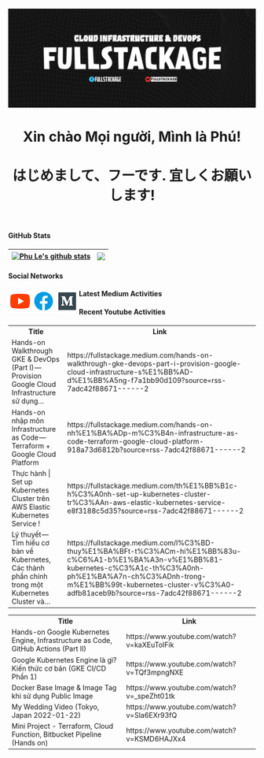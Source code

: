 
<p align="center"><a href="https://www.youtube.com/c/FullstacKAGE"><img src="./assets/github_profile_banner.jpg" /></a></p>

<h1 align="center">Xin chào Mọi người, Mình là Phú!</h1>
<h1 align="center">はじめまして、フーです. 宜しくお願いします!</h1>

<br />

#### GitHub Stats

| <a href="https://www.youtube.com/c/FullstacKAGE"><img align="center" src="https://github-readme-stats.vercel.app/api?username=p-le&show_icons=true&theme=algolia&include_all_commits=true&hide_border=true" alt="Phu Le's github stats" /></a> | <a href="https://www.youtube.com/c/FullstacKAGE"><img align="center" src="https://github-readme-stats.vercel.app/api/top-langs/?username=p-le&layout=compact&hide_border=true" /></a> |
| ------------- | ------------- |

#### Social Networks
<a href="https://www.youtube.com/c/FullstacKAGE">
  <img align="left" alt="FullstacKAGE | Youtube" width="48px" src="https://raw.githubusercontent.com/p-le/p-le/main/assets/youtube.svg" />
</a>
<a href="https://www.facebook.com/fullstackage">
  <img align="left" alt="FullstacKAGE | Facebook" width="48px" src="https://raw.githubusercontent.com/p-le/p-le/main/assets/facebook.svg" />
</a>
<a href="https://fullstackage.medium.com">
  <img align="left" alt="FullstacKAGE | Medium" width="48px" src="https://raw.githubusercontent.com/p-le/p-le/main/assets/medium.svg" />
</a>

#### Latest Medium Activities
<table>
  <tr><th>Title</th><th>Link</th></tr>
<!-- MEDIUM:START --><tr><td>Hands-on Walkthrough GKE &amp; DevOps &lpar;Part I&rpar; — Provision Google Cloud Infrastructure sử dụng…</td><td>https://fullstackage.medium.com/hands-on-walkthrough-gke-devops-part-i-provision-google-cloud-infrastructure-s%E1%BB%AD-d%E1%BB%A5ng-f7a1bb90d109?source=rss-7adc42f88671------2</td></tr><tr><td>Hands-on nhập môn Infrastructure as Code — Terraform + Google Cloud Platform</td><td>https://fullstackage.medium.com/hands-on-nh%E1%BA%ADp-m%C3%B4n-infrastructure-as-code-terraform-google-cloud-platform-918a73d6812b?source=rss-7adc42f88671------2</td></tr><tr><td>Thực hành | Set up Kubernetes Cluster trên AWS Elastic Kubernetes Service !</td><td>https://fullstackage.medium.com/th%E1%BB%B1c-h%C3%A0nh-set-up-kubernetes-cluster-tr%C3%AAn-aws-elastic-kubernetes-service-e8f3188c5d35?source=rss-7adc42f88671------2</td></tr><tr><td>Lý thuyết — Tìm hiểu cơ bản về Kubernetes, Các thành phần chính trong một Kubernetes Cluster và…</td><td>https://fullstackage.medium.com/l%C3%BD-thuy%E1%BA%BFt-t%C3%ACm-hi%E1%BB%83u-c%C6%A1-b%E1%BA%A3n-v%E1%BB%81-kubernetes-c%C3%A1c-th%C3%A0nh-ph%E1%BA%A7n-ch%C3%ADnh-trong-m%E1%BB%99t-kubernetes-cluster-v%C3%A0-adfb81aceb9b?source=rss-7adc42f88671------2</td></tr><!-- MEDIUM:END -->
 
#### Recent Youtube Activities
<table>
  <tr><th>Title</th><th>Link</th></tr>
<!-- YOUTUBE:START --><tr><td>Hands-on Google Kubernetes Engine, Infrastructure as Code, GitHub Actions &lpar;Part II&rpar;</td><td>https://www.youtube.com/watch?v=kaXEuToIFik</td></tr><tr><td>Google Kubernetes Engine là gì? Kiến thức cơ bản  &lpar;GKE CI/CD Phần 1&rpar;</td><td>https://www.youtube.com/watch?v=TQf3mpngNXE</td></tr><tr><td>Docker Base Image &amp; Image Tag khi sử dụng Public Image</td><td>https://www.youtube.com/watch?v=_speZht01tk</td></tr><tr><td>My Wedding Video &lpar;Tokyo, Japan 2022-01-22&rpar;</td><td>https://www.youtube.com/watch?v=Sla6EXr93fQ</td></tr><tr><td>Mini Project - Terraform, Cloud Function, Bitbucket Pipeline &lpar;Hands on&rpar;</td><td>https://www.youtube.com/watch?v=KSMD6HAJXx4</td></tr><!-- YOUTUBE:END -->
</table>
